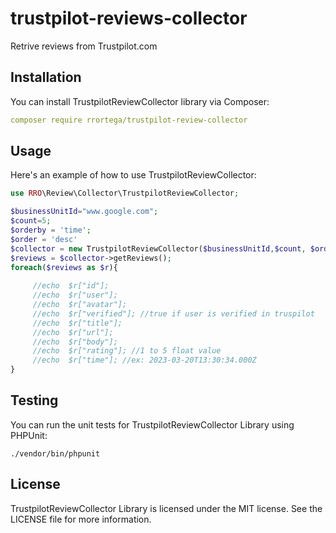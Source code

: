 # trustpilot-reviews-collector
Retrive reviews from Trustpilot.com

## Installation
You can install TrustpilotReviewCollector library via Composer:
```yml
composer require rrortega/trustpilot-review-collector
```

## Usage

Here's an example of how to use TrustpilotReviewCollector:

```php
use RRO\Review\Collector\TrustpilotReviewCollector;

$businessUnitId="www.google.com";
$count=5;
$orderby = 'time';
$order = 'desc'
$collector = new TrustpilotReviewCollector($businessUnitId,$count, $orderby , $order );
$reviews = $collector->getReviews();
foreach($reviews as $r){
    
     //echo  $r["id"];
     //echo  $r["user"];
     //echo  $r["avatar"];
     //echo  $r["verified"]; //true if user is verified in truspilot
     //echo  $r["title"];
     //echo  $r["url"];
     //echo  $r["body"];
     //echo  $r["rating"]; //1 to 5 float value
     //echo  $r["time"]; //ex: 2023-03-20T13:30:34.000Z
}

```

## Testing

You can run the unit tests for TrustpilotReviewCollector Library using PHPUnit:

```cli
./vendor/bin/phpunit
```


## License

TrustpilotReviewCollector Library is licensed under the MIT license. See the LICENSE file for more information. 

